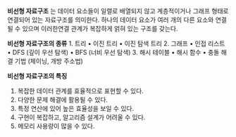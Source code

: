 **비선형 자료구조** 는 데이터 요소들이 일렬로 배열되지 않고 계층적이거나 그래프 형태로 연결되어 있는 자료구조를 의미한다. 하나의 데이터 요소가 여러 개의 다른 요소와 연결될 수 있으며 이러한연결 관계가 복잡하게 얽혀 있는 구조를 갖는다.

**비선형 자료구조의 종류**
	1.	트리
	•	이진 트리
	•	이진 탐색 트리
	2.	그래프
	•	인접 리스트
	•	DFS (깊이 우선 탐색)
	•	BFS (너비 우선 탐색)
	3.	해시 테이블
	•	해시 함수
	•	충돌 해결 기법 (체이닝, 개방 주소법)

**비선형 자료구조의 특징**

1. 복잡한 데이터 관계를 효율적으로 표현할 수 있다.
2. 다양한 문제 해결에 활용될 수 있다.
3. 특정 연산에 있어 높은 효율성을 보일 수 있다.
4. 구현이 복잡하고, 알고리즘 설계가 어려울 수 있다.
5. 메모리 사용량이 많을 수 있다.


